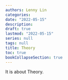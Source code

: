 ```yaml
---
authors: Lenny Lin
categories: 
date: "2022-05-15"
description:
draft: true
lastmod: "2022-05-15"
series: null
tags: null
title: Theory
toc: true
bookCollapseSection: true
---
```


It is about Theory.

<!--more-->

